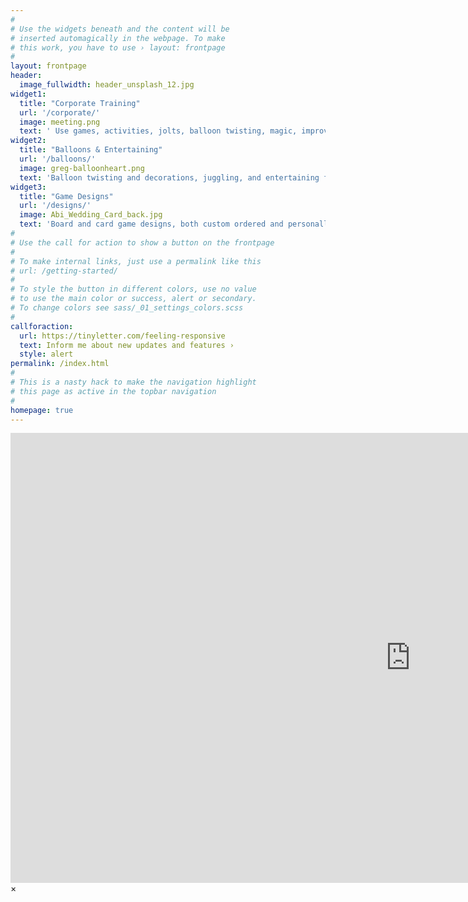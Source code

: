 ```yaml
---
#
# Use the widgets beneath and the content will be
# inserted automagically in the webpage. To make
# this work, you have to use › layout: frontpage
#
layout: frontpage
header:
  image_fullwidth: header_unsplash_12.jpg
widget1:
  title: "Corporate Training"
  url: '/corporate/'
  image: meeting.png
  text: ' Use games, activities, jolts, balloon twisting, magic, improv theater and more to make learning stick. Activity-based training with a facilitated debrief.'
widget2:
  title: "Balloons & Entertaining"
  url: '/balloons/'
  image: greg-balloonheart.png
  text: 'Balloon twisting and decorations, juggling, and entertaining for corporate events, birthday parties, wedding receptions.'
widget3:
  title: "Game Designs"
  url: '/designs/'
  image: Abi_Wedding_Card_back.jpg
  text: 'Board and card game designs, both custom ordered and personally developed.'
#
# Use the call for action to show a button on the frontpage
#
# To make internal links, just use a permalink like this
# url: /getting-started/
#
# To style the button in different colors, use no value
# to use the main color or success, alert or secondary.
# To change colors see sass/_01_settings_colors.scss
#
callforaction:
  url: https://tinyletter.com/feeling-responsive
  text: Inform me about new updates and features ›
  style: alert
permalink: /index.html
#
# This is a nasty hack to make the navigation highlight
# this page as active in the topbar navigation
#
homepage: true
---
```


<div id="videoModal" class="reveal-modal large" data-reveal="">
  <div class="flex-video widescreen vimeo" style="display: block;">
    <iframe width="1280" height="720" src="https://www.youtube.com/embed/3b5zCFSmVvU" frameborder="0" allowfullscreen></iframe>
  </div>
  <a class="close-reveal-modal">&#215;</a>
</div>
